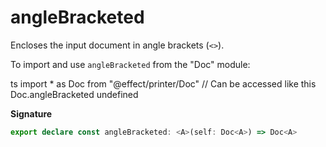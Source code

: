 # angleBracketed

Encloses the input document in angle brackets (`<>`).

To import and use `angleBracketed` from the "Doc" module:

ts
import \* as Doc from "@effect/printer/Doc"
// Can be accessed like this
Doc.angleBracketed
undefined

**Signature**

```ts
export declare const angleBracketed: <A>(self: Doc<A>) => Doc<A>
```
